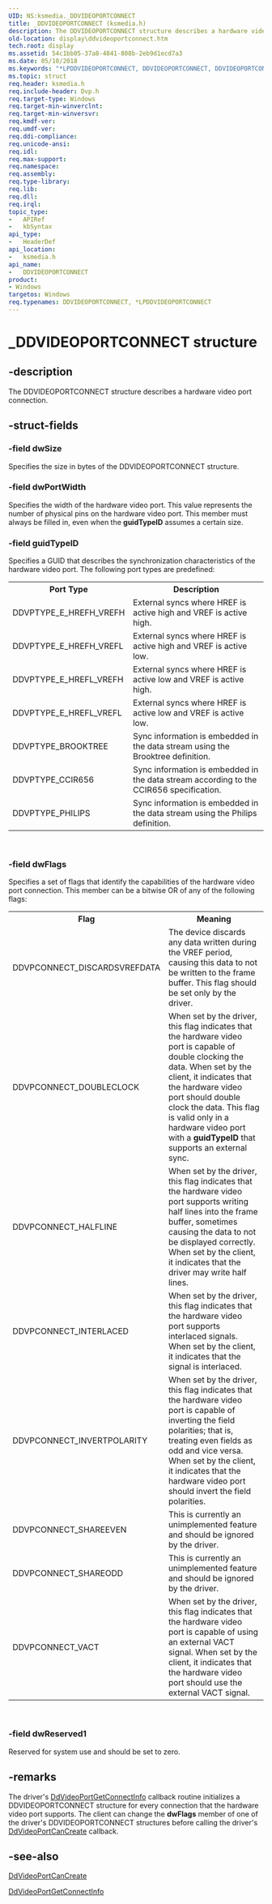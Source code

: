 ```yaml
---
UID: NS:ksmedia._DDVIDEOPORTCONNECT
title: _DDVIDEOPORTCONNECT (ksmedia.h)
description: The DDVIDEOPORTCONNECT structure describes a hardware video port connection.
old-location: display\ddvideoportconnect.htm
tech.root: display
ms.assetid: 54c1bb05-37a8-4841-808b-2eb9d1ecd7a3
ms.date: 05/10/2018
ms.keywords: "*LPDDVIDEOPORTCONNECT, DDVIDEOPORTCONNECT, DDVIDEOPORTCONNECT structure [Display Devices], _DDVIDEOPORTCONNECT, ddstrcts_38f986ec-9ee1-438c-8b1f-2d07ebb06e87.xml, display.ddvideoportconnect, ksmedia/DDVIDEOPORTCONNECT"
ms.topic: struct
req.header: ksmedia.h
req.include-header: Dvp.h
req.target-type: Windows
req.target-min-winverclnt: 
req.target-min-winversvr: 
req.kmdf-ver: 
req.umdf-ver: 
req.ddi-compliance: 
req.unicode-ansi: 
req.idl: 
req.max-support: 
req.namespace: 
req.assembly: 
req.type-library: 
req.lib: 
req.dll: 
req.irql: 
topic_type:
-	APIRef
-	kbSyntax
api_type:
-	HeaderDef
api_location:
-	ksmedia.h
api_name:
-	DDVIDEOPORTCONNECT
product:
- Windows
targetos: Windows
req.typenames: DDVIDEOPORTCONNECT, *LPDDVIDEOPORTCONNECT
---
```


# _DDVIDEOPORTCONNECT structure


## -description


The DDVIDEOPORTCONNECT structure describes a hardware video port connection.


## -struct-fields




### -field dwSize

Specifies the size in bytes of the DDVIDEOPORTCONNECT structure.


### -field dwPortWidth

Specifies the width of the hardware video port. This value represents the number of physical pins on the hardware video port. This member must always be filled in, even when the <b>guidTypeID</b> assumes a certain size. 


### -field guidTypeID

Specifies a GUID that describes the synchronization characteristics of the hardware video port. The following port types are predefined:

<table>
<tr>
<th>Port Type</th>
<th>Description</th>
</tr>
<tr>
<td>
DDVPTYPE_E_HREFH_VREFH

</td>
<td>
External syncs where HREF is active high and VREF is active high.

</td>
</tr>
<tr>
<td>
DDVPTYPE_E_HREFH_VREFL

</td>
<td>
External syncs where HREF is active high and VREF is active low.

</td>
</tr>
<tr>
<td>
DDVPTYPE_E_HREFL_VREFH

</td>
<td>
External syncs where HREF is active low and VREF is active high.

</td>
</tr>
<tr>
<td>
DDVPTYPE_E_HREFL_VREFL

</td>
<td>
External syncs where HREF is active low and VREF is active low.

</td>
</tr>
<tr>
<td>
DDVPTYPE_BROOKTREE

</td>
<td>
Sync information is embedded in the data stream using the Brooktree definition.

</td>
</tr>
<tr>
<td>
DDVPTYPE_CCIR656

</td>
<td>
Sync information is embedded in the data stream according to the CCIR656 specification.

</td>
</tr>
<tr>
<td>
DDVPTYPE_PHILIPS

</td>
<td>
Sync information is embedded in the data stream using the Philips definition.

</td>
</tr>
</table>
 


### -field dwFlags

Specifies a set of flags that identify the capabilities of the hardware video port connection. This member can be a bitwise OR of any of the following flags:

<table>
<tr>
<th>Flag</th>
<th>Meaning</th>
</tr>
<tr>
<td>
DDVPCONNECT_DISCARDSVREFDATA

</td>
<td>
The device discards any data written during the VREF period, causing this data to not be written to the frame buffer. This flag should be set only by the driver.

</td>
</tr>
<tr>
<td>
DDVPCONNECT_DOUBLECLOCK

</td>
<td>
When set by the driver, this flag indicates that the hardware video port is capable of double clocking the data. When set by the client, it indicates that the hardware video port should double clock the data. This flag is valid only in a hardware video port with a <b>guidTypeID</b> that supports an external sync.

</td>
</tr>
<tr>
<td>
DDVPCONNECT_HALFLINE

</td>
<td>
When set by the driver, this flag indicates that the hardware video port supports writing half lines into the frame buffer, sometimes causing the data to not be displayed correctly. When set by the client, it indicates that the driver may write half lines.

</td>
</tr>
<tr>
<td>
DDVPCONNECT_INTERLACED

</td>
<td>
When set by the driver, this flag indicates that the hardware video port supports interlaced signals. When set by the client, it indicates that the signal is interlaced.

</td>
</tr>
<tr>
<td>
DDVPCONNECT_INVERTPOLARITY

</td>
<td>
When set by the driver, this flag indicates that the hardware video port is capable of inverting the field polarities; that is, treating even fields as odd and vice versa. When set by the client, it indicates that the hardware video port should invert the field polarities.

</td>
</tr>
<tr>
<td>
DDVPCONNECT_SHAREEVEN

</td>
<td>
This is currently an unimplemented feature and should be ignored by the driver.

</td>
</tr>
<tr>
<td>
DDVPCONNECT_SHAREODD

</td>
<td>
This is currently an unimplemented feature and should be ignored by the driver.

</td>
</tr>
<tr>
<td>
DDVPCONNECT_VACT

</td>
<td>
When set by the driver, this flag indicates that the hardware video port is capable of using an external VACT signal. When set by the client, it indicates that the hardware video port should use the external VACT signal.

</td>
</tr>
</table>
 


### -field dwReserved1

Reserved for system use and should be set to zero. 


## -remarks



The driver's <a href="https://msdn.microsoft.com/b6be5f94-6d4d-4f7a-a8d9-15bfc7a15d3b">DdVideoPortGetConnectInfo</a> callback routine initializes a DDVIDEOPORTCONNECT structure for every connection that the hardware video port supports. The client can change the <b>dwFlags</b> member of one of the driver's DDVIDEOPORTCONNECT structures before calling the driver's <a href="https://msdn.microsoft.com/742c7af2-0611-4cca-b18c-e14b18068d7e">DdVideoPortCanCreate</a> callback.




## -see-also




<a href="https://msdn.microsoft.com/742c7af2-0611-4cca-b18c-e14b18068d7e">DdVideoPortCanCreate</a>



<a href="https://msdn.microsoft.com/b6be5f94-6d4d-4f7a-a8d9-15bfc7a15d3b">DdVideoPortGetConnectInfo</a>
 

 

